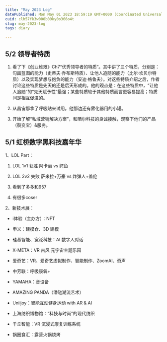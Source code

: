 ```yaml
---
title: "May 2023 Log"
datePublished: Mon May 01 2023 18:59:19 GMT+0000 (Coordinated Universal Time)
cuid: clh57fk3w000b09ky0o366o4t
slug: may-2023-log
tags: diary

---
```


## 5/2 领导者特质

1. 看了下《创业维艰》Ch7“优秀领导者的特质”。其中讲了三个特质，分别是：勾画蓝图的能力（史蒂夫·乔布斯特质）、让他人追随的能力（比尔·坎贝尔特质）以及实现梦想与抱负的能力（安迪·格鲁夫）。对这些特质介绍之后，作者讨论这些特质是先天的还是后天形成的。他的观点是：在这些特质中，“让他人追随”的“先天赋予性”最强；某些特质较于其他特质而言更容易提高；特质间是相互促进的。
    
2. 从昌宙那拿了呼吸贴来试用。他那边还有雾化器用的小罐。
    
3. 开始了解“私域营销解决方案”，和晒尔科技的良诚接触，观察下他们的产品（裂变宝）&服务。
    

## 5/1 **虹桥数字黑科技嘉年华**

1、LOL Part：

1. LOL 1v1 获胜 阿卡丽 vs 鳄鱼
    
2. LOL 2v2 失败 萨米拉+万豪 vs 炸弹人+盖伦
    
3. 看到了多多和957
    
4. 有很多coser
    

2、新技术展：

* i体验（主办方）：NFT
    
* 申义：建模仓、3D 建模
    
* 硅基智能、宽泛科技：AI 数字人对话
    
* X-META：VR 古风 元宇宙主题乐园
    
* 爱奇艺：VR、爱奇艺虚拟制作、智能制作、ZoomAI、奇声
    
* 中芳联：呼吸康氧+
    
* YAMAHA：音设备
    
* AMAZING PANDA（潘哒潮流艺术）
    
* Uniijoy：智能互动健身运动 with AR & AI
    
* 上海纺织博物馆：“科技与时尚”的现代纺织
    
* 千丘智能：VR 沉浸式康复训练系统
    
* 锅圈食汇：露营火锅烧烤